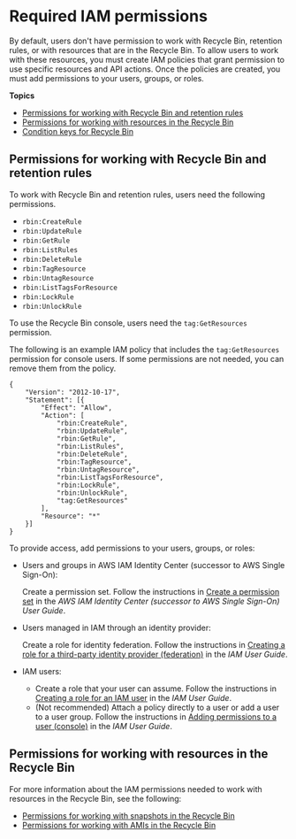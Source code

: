 # Required IAM permissions<a name="recycle-bin-perms"></a>

By default, users don't have permission to work with Recycle Bin, retention rules, or with resources that are in the Recycle Bin\. To allow users to work with these resources, you must create IAM policies that grant permission to use specific resources and API actions\. Once the policies are created, you must add permissions to your users, groups, or roles\.

**Topics**
+ [Permissions for working with Recycle Bin and retention rules](#rule-perms)
+ [Permissions for working with resources in the Recycle Bin](#resource-perms)
+ [Condition keys for Recycle Bin](rbin-condition-keys.md)

## Permissions for working with Recycle Bin and retention rules<a name="rule-perms"></a>

To work with Recycle Bin and retention rules, users need the following permissions\.
+ `rbin:CreateRule`
+ `rbin:UpdateRule`
+ `rbin:GetRule`
+ `rbin:ListRules`
+ `rbin:DeleteRule`
+ `rbin:TagResource`
+ `rbin:UntagResource`
+ `rbin:ListTagsForResource`
+ `rbin:LockRule`
+ `rbin:UnlockRule`

To use the Recycle Bin console, users need the `tag:GetResources` permission\.

The following is an example IAM policy that includes the `tag:GetResources` permission for console users\. If some permissions are not needed, you can remove them from the policy\.

```
{
    "Version": "2012-10-17",
    "Statement": [{
        "Effect": "Allow",
        "Action": [
            "rbin:CreateRule",
            "rbin:UpdateRule",
            "rbin:GetRule",
            "rbin:ListRules",
            "rbin:DeleteRule",
            "rbin:TagResource",
            "rbin:UntagResource",
            "rbin:ListTagsForResource",
            "rbin:LockRule",
            "rbin:UnlockRule",
            "tag:GetResources"
        ],
        "Resource": "*"
    }]
}
```

To provide access, add permissions to your users, groups, or roles:
+ Users and groups in AWS IAM Identity Center \(successor to AWS Single Sign\-On\):

  Create a permission set\. Follow the instructions in [Create a permission set](https://docs.aws.amazon.com/singlesignon/latest/userguide/howtocreatepermissionset.html) in the *AWS IAM Identity Center \(successor to AWS Single Sign\-On\) User Guide*\.
+ Users managed in IAM through an identity provider:

  Create a role for identity federation\. Follow the instructions in [Creating a role for a third\-party identity provider \(federation\)](https://docs.aws.amazon.com/IAM/latest/UserGuide/id_roles_create_for-idp.html) in the *IAM User Guide*\.
+ IAM users:
  + Create a role that your user can assume\. Follow the instructions in [Creating a role for an IAM user](https://docs.aws.amazon.com/IAM/latest/UserGuide/id_roles_create_for-user.html) in the *IAM User Guide*\.
  + \(Not recommended\) Attach a policy directly to a user or add a user to a user group\. Follow the instructions in [Adding permissions to a user \(console\)](https://docs.aws.amazon.com/IAM/latest/UserGuide/id_users_change-permissions.html#users_change_permissions-add-console) in the *IAM User Guide*\.

## Permissions for working with resources in the Recycle Bin<a name="resource-perms"></a>

For more information about the IAM permissions needed to work with resources in the Recycle Bin, see the following:
+ [Permissions for working with snapshots in the Recycle Bin](recycle-bin-working-with-snaps.md#snap-perms)
+ [Permissions for working with AMIs in the Recycle Bin](recycle-bin-working-with-amis.md#ami-perms)